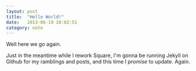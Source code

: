 ```yaml
---
layout: post
title:  "Hello World!"
date:   2013-06-19 20:02:51
category: note
---
```


Well here we go again.

Just in the meantime while I rework Square, I'm gonna be running Jekyll on Github for my ramblings and posts, and this time I *promise* to update. Again.